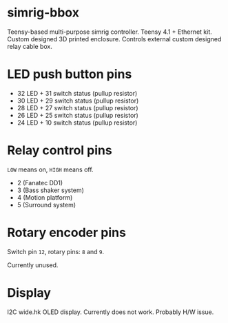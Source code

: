 # simrig-bbox
Teensy-based multi-purpose simrig controller. Teensy 4.1 + Ethernet kit. Custom designed 3D printed enclosure. Controls external custom designed relay cable box.

# LED push button pins
 * 32 LED + 31 switch status (pullup resistor)
 * 30 LED + 29 switch status (pullup resistor)
 * 28 LED + 27 switch status (pullup resistor)
 * 26 LED + 25 switch status (pullup resistor)
 * 24 LED + 10 switch status (pullup resistor)

# Relay control pins

`LOW` means on, `HIGH` means off.

 * 2 (Fanatec DD1)
 * 3 (Bass shaker system)
 * 4 (Motion platform)
 * 5 (Surround system)

# Rotary encoder pins

Switch pin `12`, rotary pins: `8` and `9`.

Currently unused.

# Display

I2C wide.hk OLED display. Currently does not work. Probably H/W issue.
